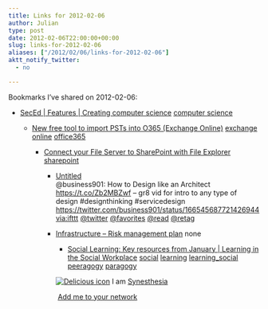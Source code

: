 ```yaml
---
title: Links for 2012-02-06
author: Julian
type: post
date: 2012-02-06T22:00:00+00:00
slug: links-for-2012-02-06 
aliases: ["/2012/02/06/links-for-2012-02-06"]
aktt_notify_twitter:
  - no

---
```

Bookmarks I&#8217;ve shared on 2012-02-06:

  * [SecEd | Features | Creating computer science][1] 
    [computer science][2] </li> 
    
      * [New free tool to import PSTs into O365 (Exchange Online)][3] 
        [exchange][4] [online][5] [office365][6] </li> 
        
          * [Connect your File Server to SharePoint with File Explorer][7] 
            [sharepoint][8] </li> 
            
              * [Untitled][9]  
                @business901: How to Design like an Architect https://t.co/Zb2MBZwf &#8211; gr8 vid for intro to any type of design #designthinking #servicedesign https://twitter.com/business901/status/166545687721426944  
                [via:ifttt][10]  [@twitter][11]  [@favorites][12]  [@read][13]  [@retag][14] 
              * [Infrastructure &#8211; Risk management plan][15] 
                none</li> 
                
                  * [Social Learning: Key resources from January | Learning in the Social Workplace][16] 
                    [social][17] [learning][18] [learning_social][19] [peeragogy][20] [paragogy][21] </li> </ul> 
                    
                    <p class="deliciouslink">
                      <a href="https://del.icio.us/synesthesia" title="See all my bookmarks on del.icio.us"><img src="https://www.synesthesia.co.uk/images/deliciousicon.jpg" alt="Delicious icon" /></a>&nbsp;I am <a href="https://del.icio.us/synesthesia" title="See all my bookmarks on del.icio.us">Synesthesia</a>
                    </p>
                    
                    <p class="deliciouslink">
                      <a href="https://del.icio.us/network?add=synesthesia" title="Add me to your del.icio.us network"><img src="https://www.synesthesia.co.uk/images/add.gif" alt="" /></a>&nbsp;<a href="https://del.icio.us/network?add=synesthesia" title="Add me to your del.icio.us network">Add me to your network</a>
                    </p>

 [1]: https://www.sec-ed.co.uk/cgi-bin/go.pl/article/article.html?uid=89243
 [2]: https://www.delicious.com/synesthesia/computer+science
 [3]: https://blogs.msdn.com/b/modonovan/archive/2012/02/06/new-free-tool-to-import-pst-s-into-o365-exchange-online.aspx
 [4]: https://www.delicious.com/synesthesia/exchange
 [5]: https://www.delicious.com/synesthesia/online
 [6]: https://www.delicious.com/synesthesia/office365
 [7]: https://www.sharepointedutech.com/2012/02/06/connect-your-file-server-to-sharepoint-with-file-explorer/#comment-10880
 [8]: https://www.delicious.com/synesthesia/sharepoint
 [9]: https://business901.com/blog1/how-to-design-like-an-architect/
 [10]: https://www.delicious.com/synesthesia/via%3Aifttt
 [11]: https://www.delicious.com/synesthesia/+%40twitter
 [12]: https://www.delicious.com/synesthesia/+%40favorites
 [13]: https://www.delicious.com/synesthesia/+%40read
 [14]: https://www.delicious.com/synesthesia/+%40retag
 [15]: https://theschoolsnetwork.sharepoint.com/sites/is/portfolio/infrastructure/SitePages/Risk%20management%20plan.aspx?WikiPageMode=Edit
 [16]: https://www.c4lpt.co.uk/blog/2012/02/06/key-resources-january
 [17]: https://www.delicious.com/synesthesia/social
 [18]: https://www.delicious.com/synesthesia/learning
 [19]: https://www.delicious.com/synesthesia/learning_social
 [20]: https://www.delicious.com/synesthesia/peeragogy
 [21]: https://www.delicious.com/synesthesia/paragogy